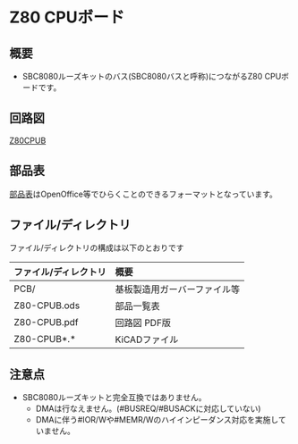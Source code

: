 # Z80 CPUボード

## 概要

- SBC8080ルーズキットのバス(SBC8080バスと呼称)につながるZ80 CPUボードです。

## 回路図

[Z80CPUB](Z80-CPUB.pdf)

## 部品表

[部品表](Z80-CPUB.ods)はOpenOffice等でひらくことのできるフォーマットとなっています。

## ファイル/ディレクトリ

ファイル/ディレクトリの構成は以下のとおりです

|ファイル/ディレクトリ|概要|
|:--|:--|
|PCB/|基板製造用ガーバーファイル等|
|Z80-CPUB.ods|部品一覧表|
|Z80-CPUB.pdf|回路図 PDF版|
|Z80-CPUB*.*|KiCADファイル|

## 注意点

- SBC8080ルーズキットと完全互換ではありません。
  - DMAは行なえません。(#BUSREQ/#BUSACKに対応していない)
  - DMAに伴う#IOR/Wや#MEMR/Wのハイインピーダンス対応を実施していません。
